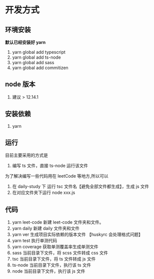 # 开发方式

## 环境安装

**默认已经安装好 yarn**

1. yarn global add typescript
2. yarn global add ts-node
3. yarn global add sass
4. yarn global add commitizen

## node 版本

1. 建议 > 12.14.1

## 安装依赖

1. yarn

## 运行

目前主要采用的方式是

1. 编写 ts 文件，直接 ts-node 运行该文件

为了解决编写一些代码用在 leetCode 等地方,所以可以

1. 在 daily-study 下 运行 tsc 文件名【避免全部文件都生成】，生成 js 文件
2. 在对应文件夹下运行 node xxx.js

## 代码

1. yarn leet-code 新建 leet-code 文件夹和文件。
2. yarn daily 新建 daily 文件夹和文件
3. yarn ver 生成项目实际依赖的版本文件 【huskyrc 会处理格式问题】
4. yarn test 执行单测代码
5. yarn coverage 获取单测覆盖率生成单测文件
6. sass 当前目录下文件，将 scss 文件转成 css 文件
7. tsc 当前目录下文件，将 ts 文件转成 js 文件
8. ts-node 当前目录下文件，执行该 ts 文件
9. node 当前目录下文件，执行该 js 文件
